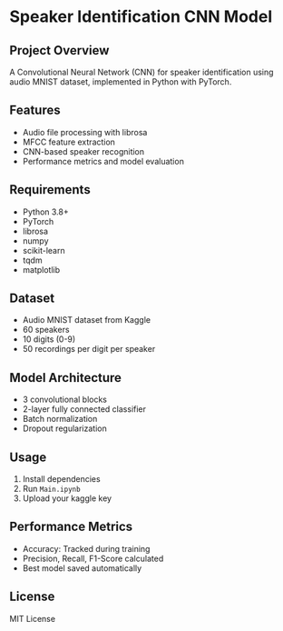# Speaker Identification CNN Model

## Project Overview
A Convolutional Neural Network (CNN) for speaker identification using audio MNIST dataset, implemented in Python with PyTorch.

## Features
- Audio file processing with librosa
- MFCC feature extraction
- CNN-based speaker recognition
- Performance metrics and model evaluation

## Requirements
- Python 3.8+
- PyTorch
- librosa
- numpy
- scikit-learn
- tqdm
- matplotlib

## Dataset
- Audio MNIST dataset from Kaggle
- 60 speakers
- 10 digits (0-9)
- 50 recordings per digit per speaker

## Model Architecture
- 3 convolutional blocks
- 2-layer fully connected classifier
- Batch normalization
- Dropout regularization


## Usage
1. Install dependencies
2. Run `Main.ipynb`
3. Upload your kaggle key 

## Performance Metrics
- Accuracy: Tracked during training
- Precision, Recall, F1-Score calculated
- Best model saved automatically

## License
MIT License

